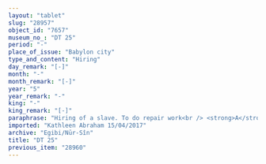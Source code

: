 ```yaml
---
layout: "tablet"
slug: "28957"
object_id: "7657"
museum_no_: "DT 25"
period: "-"
place_of_issue: "Babylon city"
type_and_content: "Hiring"
day_remark: "[-]"
month: "-"
month_remark: "[-]"
year: "5"
year_remark: "-"
king: "-"
king_remark: "[-]"
paraphrase: "Hiring of a slave. To do repair work<br /> <strong>A</strong><em> leases</em> his slave <strong>C</strong> who is a leatherworker to <strong>B</strong> for 3&frac14; shekels of silver. He has to do repair work on the house and in return he will receive clothing (<em>muṣiptu</em>) from B. The latter also has to provide for the<em> kīnayātu-</em>gifts for the Enlil(-ceremony) in Nisan as an additional payment (<em>nuptu</em>). During one year (<em>adi ṭuppi ṭuppi</em>) will the slave <em>be at his disposal</em>(?). Names of xxx witnesses and the scribe.<br /> &nbsp;<br /> <strong>A </strong>= Itti-Marduk-balāṭu/Nab&ucirc;-ahhē-iddin//Egibi; <strong>B </strong>= Iddin-Bēl/Silim-Bēl//&hellip;; <strong>C </strong>= Nab&ucirc;-<em>ku-&uacute;</em>..., slave."
imported: "Kathleen Abraham 15/04/2017"
archive: "Egibi/Nūr-Sîn"
title: "DT 25"
previous_item: "28960"
---
```

